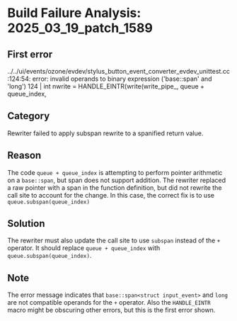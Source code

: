 # Build Failure Analysis: 2025_03_19_patch_1589

## First error

../../ui/events/ozone/evdev/stylus_button_event_converter_evdev_unittest.cc:124:54: error: invalid operands to binary expression ('base::span<struct input_event>' and 'long')
  124 |   int nwrite = HANDLE_EINTR(write(write_pipe_, queue + queue_index,

## Category
Rewriter failed to apply subspan rewrite to a spanified return value.

## Reason
The code `queue + queue_index` is attempting to perform pointer arithmetic on a `base::span`, but span does not support addition. The rewriter replaced a raw pointer with a span in the function definition, but did not rewrite the call site to account for the change. In this case, the correct fix is to use `queue.subspan(queue_index)`

## Solution
The rewriter must also update the call site to use `subspan` instead of the `+` operator. It should replace `queue + queue_index` with `queue.subspan(queue_index)`.

## Note
The error message indicates that `base::span<struct input_event>` and `long` are not compatible operands for the `+` operator. Also the `HANDLE_EINTR` macro might be obscuring other errors, but this is the first error shown.